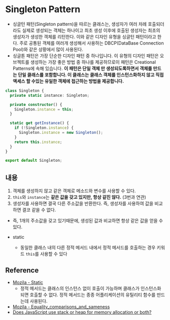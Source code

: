 # Singleton Pattern
- 싱글턴 패턴(Singleton pattern)을 따르는 클래스는, 생성자가 여러 차례 호출되더라도 실제로 생성되는 객체는 하나이고 최초 생성 이후에 호출된 생성자는 최초의 생성자가 생성한 객체를 리턴한다. 이와 같은 디자인 유형을 싱글턴 패턴이라고 한다. 주로 공통된 객체를 여러개 생성해서 사용하는 DBCP(DataBase Connection Pool)와 같은 상황에서 많이 사용된다.
- 싱글톤 패턴은 가장 단순한 디자인 패턴 중 하나입니다. 이 유형의 디자인 패턴은 오브젝트를 생성하는 가장 좋은 방법 중 하나를 제공하므로이 패턴은 Creational Patterns에 속해 있습니다. **이 패턴은 단일 객체 만 생성되도록하면서 객체를 만드는 단일 클래스를 포함합니다. 이 클래스는 클래스 객체를 인스턴스화하지 않고 직접 액세스 할 수있는 유일한 객체에 접근하는 방법을 제공합니다.**

```typescript
class Singleton {
  private static instance: Singleton;

  private constructor() {
    Singleton.instance = this;
  }

  static get getInstance() {
    if (!Singleton.instance) {
      Singleton.instance = new Singleton();
    }
    return this.instance;
  }
}

export default Singleton;
```

## 내용
1. 객체를 생성하지 않고 같은 객체로 메소드와 변수를 사용할 수 있다.
2. `this`와 `instance`는 **같은 값을 갖고 있지만, 항상 같진 않다.** (3번과 연관)
3. 생성자를 사용하면 결국 다른 주소값을 반환한다. 즉, 생성자를 사용하여 값을 비교하면 결코 같을 수 없다.
  - 즉, 1개의 주소값을 갖고 있기때문에, 생성된 값과 비교하면 항상 같은 값을 얻을 수 있다.

- static
  - 동일한 클래스 내의 다른 정적 메서드 내에서 정적 메서드를 호출하는 경우 키워드 `this`를 사용할 수 있다

## Reference
- [Mozila - Static](https://developer.mozilla.org/ko/docs/Web/JavaScript/Reference/Classes/static)
  - 정적 메서드는 클래스의 인스턴스 없이 호출이 가능하며 클래스가 인스턴스화되면 호출할 수 없다. 정적 메서드는 종종 어플리케이션의 유틸리티 함수를 만드는데 사용된다.
- [Mozila - Equality_comparisons_and_sameness](https://developer.mozilla.org/ko/docs/Web/JavaScript/Equality_comparisons_and_sameness)
- [Does JavaScript use stack or heap for memory allocation or both?](https://hashnode.com/post/does-javascript-use-stack-or-heap-for-memory-allocation-or-both-cj5jl90xl01nh1twuv8ug0bjk)